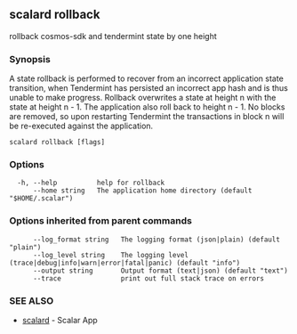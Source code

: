 ## scalard rollback

rollback cosmos-sdk and tendermint state by one height

### Synopsis

A state rollback is performed to recover from an incorrect application state transition,
when Tendermint has persisted an incorrect app hash and is thus unable to make
progress. Rollback overwrites a state at height n with the state at height n - 1.
The application also roll back to height n - 1. No blocks are removed, so upon
restarting Tendermint the transactions in block n will be re-executed against the
application.

```
scalard rollback [flags]
```

### Options

```
  -h, --help          help for rollback
      --home string   The application home directory (default "$HOME/.scalar")
```

### Options inherited from parent commands

```
      --log_format string   The logging format (json|plain) (default "plain")
      --log_level string    The logging level (trace|debug|info|warn|error|fatal|panic) (default "info")
      --output string       Output format (text|json) (default "text")
      --trace               print out full stack trace on errors
```

### SEE ALSO

- [scalard](scalard.md) - Scalar App
